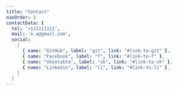 ```yaml
---
title: "Contact"
navOrder: 5
contactData: {
  tel: '+111111111',
  mail: 'e.a@gmail.com',
  social:
    [
      { name: "GitHub", label: "git", link: "#link-to-git" },
      { name: "Facebook", label: "f", link: "#link-to-f" },
      { name: "Vkontakte", label: "vk", link: "#link-to-vk" },
      { name: "Linkedin", label: "li", link: "#link-to-li" },
    ]
  }
---
```

